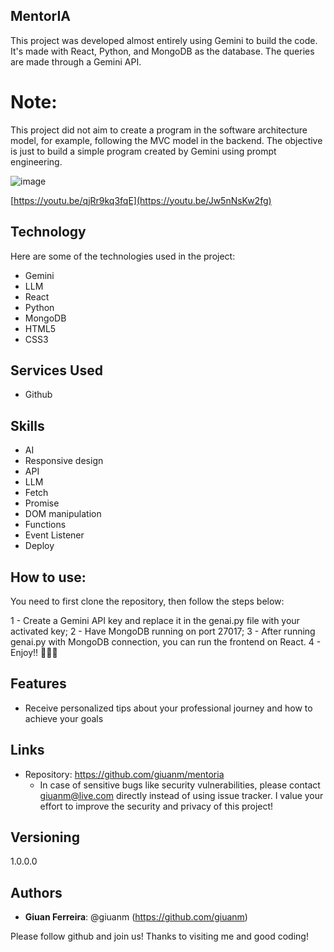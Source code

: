## MentorIA

This project was developed almost entirely using Gemini to build the code. It's made with React, Python, and MongoDB as the database. The queries are made through a Gemini API.

# Note: 
This project did not aim to create a program in the software architecture model, for example, following the MVC model in the backend. The objective is just to build a simple program created by Gemini using prompt 
engineering.

![image](https://github.com/giuanm/mentoria/assets/76171709/14b6dae1-0677-41ed-9ec9-3f483e2683cb)


[https://youtu.be/qjRr9kq3fqE](https://youtu.be/Jw5nNsKw2fg)

## Technology 

Here are some of the technologies used in the project:

* Gemini
* LLM
* React
* Python
* MongoDB
* HTML5
* CSS3

## Services Used

* Github

## Skills
* AI
* Responsive design
* API
* LLM
* Fetch
* Promise
* DOM manipulation
* Functions
* Event Listener
* Deploy

## How to use:

You need to first clone the repository, then follow the steps below:

1 - Create a Gemini API key and replace it in the genai.py file with your activated key;
2 - Have MongoDB running on port 27017;
3 - After running genai.py with MongoDB connection, you can run the frontend on React.
4 - Enjoy!! 🚀😊🎉 


## Features
  - Receive personalized tips about your professional journey and how to achieve your goals

## Links
  - Repository: https://github.com/giuanm/mentoria
    - In case of sensitive bugs like security vulnerabilities, please contact
      giuanm@live.com directly instead of using issue tracker. 
      I value your effort to improve the security and privacy of this project!

  ## Versioning

  1.0.0.0


  ## Authors
  
  * **Giuan Ferreira**: @giuanm (https://github.com/giuanm)

  Please follow github and join us!
  Thanks to visiting me and good coding!
